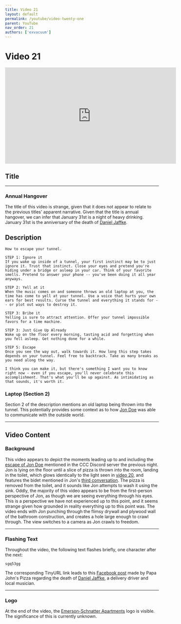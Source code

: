 ```yaml
---
title: Video 21
layout: default
permalink: /youtube/video-twenty-one
parent: YouTube
nav_order: 21
authors: ['exvacuum']
---
```


# Video 21
<iframe width="560" height="315" src="https://www.youtube.com/embed/6wVCoQsTE64" frameborder="0" allow="accelerometer; autoplay; encrypted-media; gyroscope; picture-in-picture" allowfullscreen></iframe>

## Title
---

### Annual Hangover

The title of this video is strange, given that it does not appear to relate to the previous titles' apparent narrative. Given that the title is annual hangover, we can infer that January 31st is a night of heavy drinking.
January 31st is the anniversary of the death of [Daniel Jaffke](../lore/characters/daniel).

## Description 

```
How to escape your tunnel.

STEP 1: Ignore it
If you wake up inside of a tunnel, your first instinct may be to just ignore it. Trust that instinct. Close your eyes and pretend you're hiding under a bridge or asleep in your car. Think of your favorite smells. Pretend to answer your phone -- you've been doing it all year anyways.

STEP 2: Yell at it
When the music comes on and someone throws an old laptop at you, the time has come to yell at your tunnel. Use a voice that hurts your own ears for best results. Curse the tunnel and everything it stands for -- or plot out ways to destroy it.

STEP 3: Bribe it
Yelling is sure to attract attention. Offer your tunnel impossible favors for a time machine.

STEP 3: Just Give Up Already
Wake up on the floor every morning, tasting acid and forgetting when you fell asleep. Get nothing done for a while.

STEP 5: Escape
Once you see the way out, walk towards it. How long this step takes depends on your tunnel. Feel free to backtrack. Take as many breaks as you need along the way.

I think you can make it, but there's something I want you to know right now - even if you escape, you'll never celebrate this accomplishment. That's what you'll be up against. As intimidating as that sounds, it's worth it.
```

### Laptop (Section 2)

Section 2 of the description mentions an old laptop being thrown into the tunnel. This potentially provides some context as to how [Jon Doe](../lore/characters/jon) was able to communicate with the outside world.

---

## Video Content

### Background

This video appears to depict the moments leading up to and including the [escape of Jon Doe](../lore/characters/jon#jons-escape) mentioned in the CCC Discord server the previous night. Jon is lying on the floor until a slice of pizza is thrown into the room, landing in the toilet, which glows identically to the light seen in [video 20](video-twenty#background), and features the bidet mentioned in Jon's [third conversation](../lore/characters/jon#third-conversation).
The pizza is removed from the toilet, and it sounds like Jon attempts to wash it using the sink. Oddly, the majority of this video appears to be from the first-person perspective of Jon, as though we are seeing everything through his eyes. This is a perspective we have not experienced up to this point, and it seems strange given how grounded in reality everything up to this point was. The video ends with Jon punching through the flimsy drywall and plywood wall of the bathroom construction, and creates a hole large enough to crawl through. 
The view switches to a camera as Jon crawls to freedom.

---

### Flashing Text

Throughout the video, the following text flashes briefly, one character after the next:

```
sgq53gg
```

The corresponding TinyURL link leads to this [Facebook post](https://www.facebook.com/story.php?story_fbid=10151966692127639&id=34703237638) made by Papa John's Pizza regarding the death of [Daniel Jaffke](../lore/characters/daniel), a delivery driver and local musician.

---

### Logo

At the end of the video, the [Emerson-Schnatter Apartments](../lore/organizations/esapartments) logo is visible. The significance of this is currently unknown.
